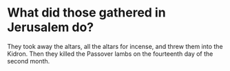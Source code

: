 # What did those gathered in Jerusalem do?

They took away the altars, all the altars for incense, and threw them into the Kidron. Then they killed the Passover lambs on the fourteenth day of the second month. 